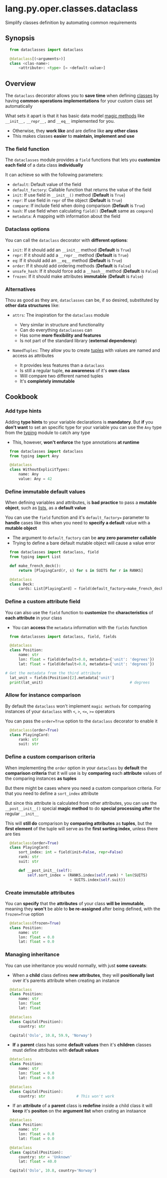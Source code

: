 # lang.py.oper.classes.dataclass

Simplify classes definition by automating common requirements

## Synopsis

```py
  from dataclasses import dataclass

  @dataclass[(<arguments>)]
  class <clas-name>:
      <attribute>: <type> [= <default-value>]
```

## Overview

The `dataclass` decorator allows you to **save time** when defining
[classes](./unhs.md) by having **common operations implementations** for your
custom class set automatically

What sets it apart is that it has basic data model [magic methods](./a8n3.md)
like `__init__,` `__repr__,` and `__eq__` implemented for you.

- Otherwise, they **work like** and are define like **any other class**
- This makes classes **easier** to **maintain, implement and use**

### The field function

The `dataclasses` module provides a `field` functions that lets you **customize
each field** of a data class **individually**

It can achieve so with the following parameters:

- `default`: Default value of the field
- `default_factory`: Callable function that returns the value of the field
- `init`: If use field in `__init__()` method (**Default** is `True`)
- `repr`: If use field in `repr` of the object (**Default** is `True`)
- `compare`: If include field when doing comparison (**Default** is `True`)
- `hash`: If use field when calculating `field()` (**Default** same as `compare`)
- `metadata`: A mapping with information about the field

### Dataclass options

You can call the `dataclass` decorator with **different options**:

- `init`: If it should add an `__init__` method (**Default** is `True`)
- `repr`: If it should add a `__repr__` method (**Default** is `True`)
- `eq`: If it should add an `__eq__` method (**Default** is `True`)
- `order`: If it should add ordering methods (**Default** is `False`)
- `unsafe_hash`: If it should force add a `__hash__` method (**Default** is `False`)
- `frozen`: If it should make attributes **immutable** (**Default** is `False`)

### Alternatives

Thou as good as they are, `dataclasses` can be, if so desired, substituted by
**other data structures** like:

- `attrs`: The inspiration for the `dataclass` module

  - Very similar in structure and functionality
  - Can do everything `dataclasses` can
  - Has some **more flexibility and features**
  - Is not part of the standard library (**external dependency**)

- `NamedTuples`: They allow you to create [tuples](./hsr4.md) with values are
  named and access as attributes

  - It provides less features than a `dataclass`
  - Is still a regular tuple, **no awareness** of it's **own class**
  - Will compare two different named tuples
  - It's **completely immutable**

## Cookbook

### Add type hints

Adding **type hints** to your variable declarations is **mandatory**. But
**if** you **don't want** to set an specific type for your variable you can use
the `Any` type from the [typing](./k62q.md) module to catch any type

- This, however, **won't enforce** the type annotations **at runtime**

```py
  from dataclasses import dataclass
  from typing import Any

  @dataclass
  class WithoutExplicitTypes:
      name: Any
      value: Any = 42
```

### Define immutable default values

When defining variables and attributes, is **bad practice** to pass a **mutable
object**, such as [lists](./7cxo.md), as a **default value**

You can use the `field` function and it's `default_factory=` parameter to
**handle** cases like this when you need to **specify a default** value with a
**mutable object**

- The argument to `default_factory` can be **any zero parameter callable**
- Trying to define a bare default mutable object will cause a value error

```py
  from dataclasses import dataclass, field
  from typing import List

  def make_french_deck():
      return [PlayingCard(r, s) for s in SUITS for r in RANKS]

  @dataclass
  class Deck:
      cards: List[PlayingCard] = field(default_factory=make_french_deck)
```

### Define a custom attribute field

You can also use the `field` function to **customize** the **characteristics**
of **each attribute** in your class

- You can **access** the `metadata` information with the `fields` function

```py
  from dataclasses import dataclass, field, fields

  @dataclass
  class Position:
      name: str
      lon: float = field(default=0.0, metadata={'unit': 'degrees'})
      lat: float = field(default=0.0, metadata={'unit': 'degrees'})

# Get the metadata from the third attribute
  lat_unit = fields(Position)[2].metadata['unit']
  print(lat_unit)                                       # degrees
```

### Allow for instance comparison

By default the `dataclass` won't implement `magic methods` for comparing
instances of your `dataclass` with `<`, `>`, `<=`, `>=` operators

You can pass the `order=True` option to the `dataclass` decorator to enable it

```py
  @dataclass(order=True)
  class PlayingCard:
      rank: str
      suit: str
```

### Define a custom comparison criteria

When implementing the `order` option in your `dataclass` by **default** the
**comparison criteria** that it will use is by **comparing** each
**attribute** values of the comparing instances **as tuples**

But there might be cases where you need a custom comparison criteria. For that
you need to define a `sort_index` attribute

But since this attribute is calculated from other attributes, you can use the
`__post__init__()` special **magic method** to do **special processing after**
the regular `__init__`

This will **still do** comparison by **comparing attributes** as **tuples**,
but the **first element** of the tuple will serve as the **first sorting
index**, unless there are ties

```py
  @dataclass(order=True)
  class PlayingCard:
      sort_index: int = field(init=False, repr=False)
      rank: str
      suit: str

      def __post_init__(self):
          self.sort_index = (RANKS.index(self.rank) * len(SUITS)
                             + SUITS.index(self.suit))
```

### Create immutable attributes

You can **specify** that the **attributes** of your class **will be
immutable**, meaning they **won't** be able to **be re-assigned** after being
defined, with the `frozen=True` option

```py
  @dataclass(frozen=True)
  class Position:
      name: str
      lon: float = 0.0
      lat: float = 0.0
```

### Managing inheritance

You can use inheritance you would normally, with just **some caveats**:

- When a **child** class defines **new attributes**, they will **positionally
  last** over it's parents attribute when creating an instance

```py
  @dataclass
  class Position:
      name: str
      lon: float
      lat: float

  @dataclass
  class Capital(Position):
      country: str

  Capital('Oslo', 10.8, 59.9, 'Norway')
```

- **If** a **parent** class has some **default values** then it's **children**
  classes must define attributes with **default values**

```py
  @dataclass
  class Position:
      name: str
      lon: float = 0.0
      lat: float = 0.0

  @dataclass
  class Capital(Position):
      country: str              # This won't work
```

- If an **attribute** of a **parent** class is **redefine** inside a child
  class it will **keep** it's **positon** on the **argument list** when crating
  an instaance

```py
  @dataclass
  class Position:
      name: str
      lon: float = 0.0
      lat: float = 0.0

  @dataclass
  class Capital(Position):
      country: str = 'Unknown'
      lat: float = 40.0

  Capital('Oslo', 10.8, country='Norway')
```
